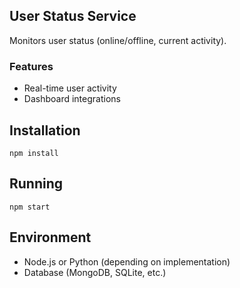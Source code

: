 ## User Status Service

Monitors user status (online/offline, current activity).

### Features
- Real-time user activity
- Dashboard integrations

## Installation
```
npm install
```

## Running
```
npm start
```

## Environment
- Node.js or Python (depending on implementation)
- Database (MongoDB, SQLite, etc.)
